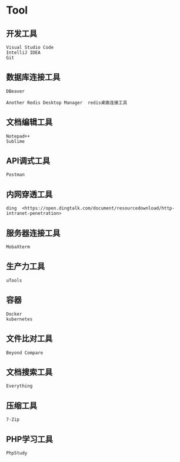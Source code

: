 # Tool

##  开发工具
    Visual Studio Code
    IntelliJ IDEA
    Git


##  数据库连接工具

    DBeaver

    Another Redis Desktop Manager  redis桌面连接工具

##  文档编辑工具
    Notepad++
    Sublime


##  API调式工具

    Postman

##  内网穿透工具
    
    ding  <https://open.dingtalk.com/document/resourcedownload/http-intranet-penetration>

##  服务器连接工具
    MobaXterm

##  生产力工具
    uTools

##  容器
    Docker
    kubernetes

##  文件比对工具

    Beyond Compare

##  文档搜索工具
    Everything

##  压缩工具
    7-Zip

##  PHP学习工具

    PhpStudy